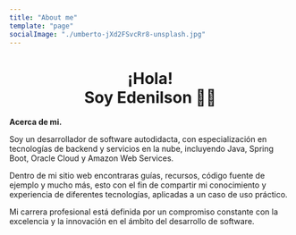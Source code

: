 ```yaml
---
title: "About me"
template: "page"
socialImage: "./umberto-jXd2FSvcRr8-unsplash.jpg"
---
```


<h1 align='center'>
  ¡Hola! <br>
  Soy Edenilson 👨‍💻
</h1>

**Acerca de mi.**

Soy un desarrollador de software autodidacta, con especialización en tecnologías de backend y servicios en la nube, incluyendo Java, Spring Boot, Oracle Cloud y Amazon Web Services.

Dentro de mi sitio web encontraras guías, recursos, código fuente de ejemplo y mucho más, esto con el fin de compartir mi conocimiento y experiencia de diferentes tecnologías, aplicadas a un caso de uso práctico.

Mi carrera profesional está definida por un compromiso constante con la excelencia y la innovación en el ámbito del desarrollo de software.
